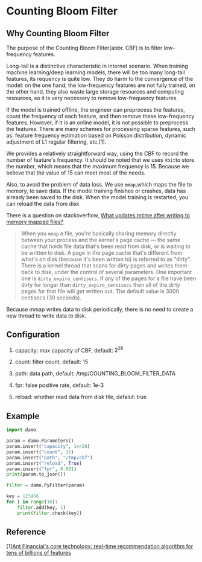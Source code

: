 # Counting Bloom Filter

## Why Counting Bloom Filter

The purpose of the Counting Bloom Filter(abbr. CBF) is to filter low-frequency features. 

Long-tail is a distinctive characteristic in internet scenario. When training machine learning/deep learning models, there will be too many long-tail features, its requency is quite low. They do harm to the convergence of the model: on the one hand, the low-frequency features are not fully trained, on the other hand, they also waste large storage resources and computing resources, so it is very necessary to remove low-frequency features.

If the model is trained offline, the engineer can preprocess the features, count the frequency of each feature, and then remove these low-frequency features. However, if it is an online model, it is not possible to preprocess the features. There are many schemes for processing sparse features, such as: feature frequency estimation based on Poisson distribution, dynamic adjustment of L1 regular filtering, etc.[1]. 

We provides a relatively straightforward way, using the CBF to record the number of feature's frequency. It should be noted that we uses `4bit`to store the number, which means that the maximum frequency is 15. Because we believe that the value of 15 can meet most of the needs.

Also, to avoid the problem of data loss. We use `mmap`,which maps the file to memory, to save data. If the model training finishes or crashes, data has already been saved to the disk. When the model training is restarted, you can reload the data from disk

There is a question on stackoverflow, [What updates mtime after writing to memory mapped files?](https://stackoverflow.com/questions/44815329/what-updates-mtime-after-writing-to-memory-mapped-files)

> When you `mmap` a file, you're basically sharing memory directly between your process and the kernel's page cache — the same cache that holds file data that's been read from disk, or is waiting to be written to disk. A page in the page cache that's different from what's on disk (because it's been written to) is referred to as "dirty".
> There is a kernel thread that scans for dirty pages and writes them back to disk, under the control of several parameters. One important one is `dirty_expire_centisecs`. If any of the pages for a file have been dirty for longer than `dirty_expire_centisecs` then all of the dirty pages for that file will get written out. The default value is 3000 centisecs (30 seconds).

Because mmap writes data to disk periodically, there is no need to create a new thread to write data to disk.



## Configuration

1. capacity: max capacity of CBF, default: $2^{28}$

2. count: filter count, default: 15

3. path: data path, default: /tmp/COUNTING_BLOOM_FILTER_DATA

4. fpr: false positive rate, default: 1e-3

5. reload: whether read data from disk file, defalut: true

## Example

```python
import damo

param = damo.Parameters()
param.insert("capacity", 1<<28) 
param.insert("count", 15)  
param.insert("path", "/tmp/cbf")
param.insert("reload", True)
param.insert("fpr", 0.001)
print(param.to_json())

filter = damo.PyFilter(param)

key = 123456
for i in range(16):
    filter.add(key, 1)
    print(filter.check(key))
```

## Reference

[1][Ant Financial's core technology: real-time recommendation algorithm for tens of billions of features](https://developer.aliyun.com/article/714366)
